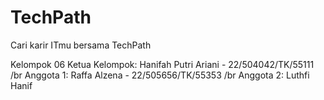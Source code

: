 # TechPath

Cari karir ITmu bersama TechPath

Kelompok 06
Ketua Kelompok: Hanifah Putri Ariani - 22/504042/TK/55111 /br
Anggota 1: Raffa Alzena - 22/505656/TK/55353 /br
Anggota 2: Luthfi Hanif

